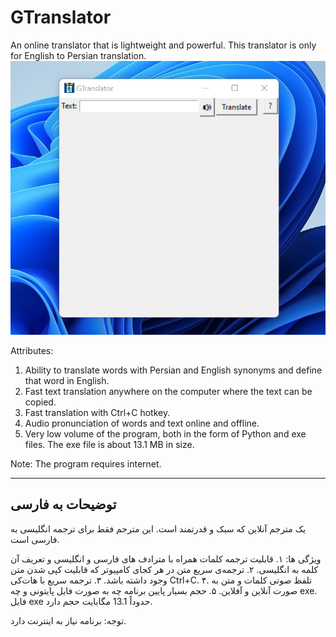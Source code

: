 # GTranslator
An online translator that is lightweight and powerful. This translator is only for English to Persian translation.
![image from GTranslator user interface](https://github.com/PAIREN1383/GTranslator/blob/main/GTranslator_img.png)

Attributes:
 1.  Ability to translate words with Persian and English synonyms and define that word in English.
 2.  Fast text translation anywhere on the computer where the text can be copied.
 3.  Fast translation with Ctrl+C hotkey.
 4.  Audio pronunciation of words and text online and offline.
 5.  Very low volume of the program, both in the form of Python and exe files.  The exe file is about 13.1 MB in size.


Note: The program requires internet.

----------------------
## توضیحات به فارسی

یک مترجم آنلاین که سبک و قدرتمند است.  این مترجم فقط برای ترجمه انگلیسی به فارسی است.


ویژگی ها:
۱. قابلیت ترجمه کلمات همراه با مترادف های فارسی و انگلیسی و تعریف آن کلمه به انگلیسی.
۲. ترجمه‌ی سریع متن در هر کجای کامپیوتر که قابلیت کپی شدن متن وجود داشته باشد.
۳. ترجمه سریع با هات‌کی Ctrl+C.
۴. تلفظ صوتی کلمات و متن به صورت آنلاین و آفلاین.
۵. حجم بسیار پایین برنامه چه به صورت فایل پایتونی و چه exe. فایل exe حدوداً 13.1 مگابایت حجم دارد.


توجه: برنامه نیاز به اینترنت دارد.
